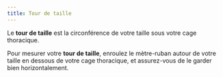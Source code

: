```yaml
---
title: Tour de taille
---
```


Le **tour de taille** est la circonférence de votre taille sous votre cage thoracique.

Pour mesurer votre **tour de taille**, enroulez le mètre-ruban autour de votre taille en dessous de votre cage thoracique, et assurez-vous de le garder bien horizontalement.
